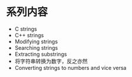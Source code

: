 # 系列内容
- C strings
- C++ strings
- Modifying strings
- Searching strings
- Extracting substrings
- 将字符串转换为数字，反之亦然
- Converting strings to numbers and vice versa